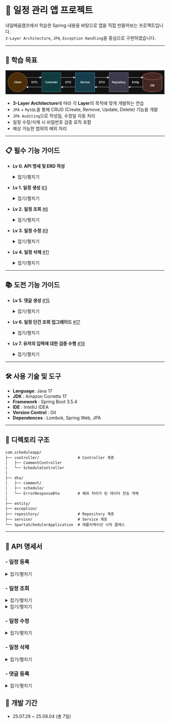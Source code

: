 # 📅 일정 관리 앱 프로젝트
내일배움캠프에서 학습한 Spring 내용을 바탕으로 앱을 직접 만들어보는 프로젝트입니다.  
`3-Layer Architecture`, `JPA`, `Exception Handling`을 중심으로 구현하였습니다.

- - -

## 📌 학습 목표

![img](.github/assets/3-Layer-Architecture.png)

- **3-Layer Architecture**에 따라 각 **Layer**의 목적에 맞게 개발하는 연습
- `JPA` + `MySQL`을 통해 CRUD (Create, Remove, Update, Delete) 기능을 개발
- `JPA Auditing`으로 작성일, 수정일 자동 처리
- 일정 수정/삭제 시 비밀번호 검증 로직 포함
- 예상 가능한 범위의 예외 처리

- - -

## 📋 필수 기능 가이드

- **Lv 0. API 명세 및 ERD 작성**
  <details>
  <summary>접기/펼치기</summary>

  - **API 명세서 작성하기**
    - API명세서는 프로젝트 root(최상위) 경로의 `README.md` 에 작성
  - **ERD 작성하기**
    - ERD는 프로젝트 root(최상위) 경로의 `README.md` 에 첨부
  </details>
- **Lv 1. 일정 생성** [#3](https://github.com/TwoTechSide/Sparta-Quest-Schedule-App/issues/3)
  <details>
  <summary>접기/펼치기</summary>

  - 일정 생성 시, 포함되어야할 데이터
    - `일정 제목`, `일정 내용`, `작성자명`, `비밀번호`, `작성/수정일`을 저장
    - `작성/수정일`은 날짜와 시간을 모두 포함한 형태
  - 각 일정의 고유 식별자(ID)를 자동으로 생성하여 관리
  - 최초 생성 시, `수정일`은 `작성일`과 동일
  - `작성일`, `수정일` 필드는 `JPA Auditing`을 활용하여 적용
  - API 응답에 `비밀번호`는 제외
  </details>
- **Lv 2. 일정 조회** [#6](https://github.com/TwoTechSide/Sparta-Quest-Schedule-App/issues/6)
  <details>
  <summary>접기/펼치기</summary>

  - **전체 일정 조회**
    - `작성자명`을 기준으로 등록된 일정 목록을 전부 조회
      - `작성자명`은 조회 조건으로 포함될 수도 있고, 포함되지 않을 수도 있습니다.
      - 하나의 API로 작성해야 합니다.
    - `수정일` 기준 내림차순으로 정렬
    - API 응답에 `비밀번호`는 제외해야 합니다.

  - **선택 일정 조회**
    - 선택한 일정 단건의 정보를 조회할 수 있습니다.
      - 일정의 고유 식별자(ID)를 사용하여 조회합니다.
    - API 응답에 `비밀번호`는 제외해야 합니다.
  </details>
- **Lv 3. 일정 수정** [#9](https://github.com/TwoTechSide/Sparta-Quest-Schedule-App/issues/9)
  <details>
  <summary>접기/펼치기</summary>

  - **선택한 일정 수정**
    - 선택한 일정 내용 중 `일정 제목`, `작성자명` 만 수정 가능
      - 서버에 일정 수정을 요청할 때 `비밀번호`를 함께 전달합니다.
      - `작성일` 은 변경할 수 없으며, `수정일` 은 수정 완료 시, 수정한 시점으로 변경되어야 합니다.
    - API 응답에 `비밀번호`는 제외해야 합니다.
  </details>
- **Lv 4. 일정 삭제** [#11](https://github.com/TwoTechSide/Sparta-Quest-Schedule-App/issues/11)
  <details>
  <summary>접기/펼치기</summary>

  - **선택한 일정 삭제**
    - 선택한 일정을 삭제할 수 있습니다.
      - 서버에 일정 삭제을 요청할 때 `비밀번호`를 함께 전달합니다.
  </details>

- - -

## 📚 도전 기능 가이드

- **Lv 5. 댓글 생성** [#15](https://github.com/TwoTechSide/Sparta-Quest-Schedule-App/issues/15)
  <details>
  <summary>접기/펼치기</summary>

  - **댓글 생성(댓글 작성하기)**
    - 일정에 댓글을 작성할 수 있습니다.
    - 댓글 생성 시, 포함되어야할 데이터
      - `댓글 내용`, `작성자명`, `비밀번호`, `작성/수정일`, `일정 고유식별자(ID)`를 저장
      - `작성/수정일`은 날짜와 시간을 모두 포함한 형태
    - 각 일정의 고유 식별자(ID)를 자동으로 생성하여 관리
    - 최초 생성 시, `수정일`은 `작성일`과 동일
    - `작성일`, `수정일` 필드는 `JPA Auditing`을 활용하여 적용합니다.
    - 하나의 일정에는 댓글을 10개까지만 작성할 수 있습니다.
    - API 응답에 `비밀번호`는 제외해야 합니다.
  </details>
- **Lv 6. 일정 단건 조회 업그레이드** [#17](https://github.com/TwoTechSide/Sparta-Quest-Schedule-App/issues/17)
  <details>
  <summary>접기/펼치기</summary>

  - **일정 단건 조회 업그레이드**
    - 일정 단건 조회 시, 해당 일정에 등록된 댓글들을 포함하여 함께 응답합니다.
    - API 응답에 `비밀번호`는 제외해야 합니다.
  </details>
- **Lv 7. 유저의 입력에 대한 검증 수행** [#19](https://github.com/TwoTechSide/Sparta-Quest-Schedule-App/issues/19)
  <details>
  <summary>접기/펼치기</summary>

  - 설명
    - 잘못된 입력이나 요청을 방지할 수 있습니다.
    - 데이터의 `무결성을 보장`하고 애플리케이션의 예측 가능성을 높여줍니다.
  - 조건
    - `일정 제목`은 최대 30자 이내로 제한, 필수값 처리
    - `일정 내용`은 최대 200자 이내로 제한, 필수값 처리
    - `댓글 내용`은 최대 100자 이내로 제한, 필수값 처리
    - `비밀번호`, `작성자명`은 필수값 처리
    - `비밀번호`가 일치하지 않을 경우 적절한 오류 코드 및 메세지를 반환해야 합니다.
  </details>

- - -

## 🛠 사용 기술 및 도구

- **Language**: Java 17
- **JDK** : Amazon Corretto 17
- **Framework** : Spring Boot 3.5.4
- **IDE** : IntelliJ IDEA
- **Version Control** : Git
- **Dependences** : Lombok, Spring Web, JPA

- - -

## 📁 디렉토리 구조

```
com.scheduleapp/
├── controller/                 # Controller 계층
│   ├── CommentController
│   └── ScheduleController
│
├── dto/
│   ├── comment/
│   ├── schedule/
│   └── ErrorResponseDto        # 예외 처리가 된 데이터 전송 객체 
│
├── entity/
├── exception/
├── repository/                 # Repository 계층
├── service/                    # Service 계층
└── SpartaSchedulerApplication  # 애플리케이션 시작 클래스
```

- - -

## 📄 API 명세서

### - 일정 등록
<details>
<summary>접기/펼치기</summary>

  - 기본 정보
  
  |메서드|URL|설명|
  |---|---|---|
  |POST|`/schedules`|새로운 일정 추가|

  - 본문

  | 이름       |타입| 설명               |필수|
  |----------|---|------------------|---|
  | title    |String| 일정 제목 (길이 제한 : 30) |O|
  | content  |String| 일정 내용 (길이 제한 : 100) |O|
  | userName |String| 작성자명             |O|
  | password |String| 작성자 비밀번호         |O|

  - 응답 : CREATED

  | 이름         | 타입            | 설명       |
  |------------|---------------|----------|
  | id         | Long          | 일정 ID    |
  | title      | String        | 일정 제목    |
  | content    | String        | 일정 내용    |
  | userName   | String        | 작성자      |
  | createdAt  | LocalDateTime | 일정 생성 날짜 |
  | modifiedAt | LocalDateTime | 일정 수정 날짜 |

  ```json
  {
    "title" : "일정 제목",
    "content" : "일정 내용",
    "userName": "사용자명",
    "password": "패스워드"
  }
  ```
  
  ```json
  {
    "id" : 1,
    "title" : "일정 제목",
    "content" : "일정 내용",
    "userName" : "사용자명",
    "createdAt" : "2025-08-04T09:00:00.65383",
    "modifiedAt" : "2025-08-04T09:00:00.65383"
  }
  ```
  </details>

### - 일정 조회
  <details>
  <summary>접기/펼치기</summary>

  - 기본 정보

  | 메서드 | URL                    | 설명    |
  |-----|------------------------|-------|
  | GET | `/schedules?userName=''` | 일정 조회 |

  - 본문

  | 이름       |타입| 설명                                     | 필수 |
  |----------|---|----------------------------------------|----|
  | userName |String| 특정 작성자의 일정 조회<br>- 표기하지 않는 경우 모든 일정 조회 | X  |

  - 응답 : OK

  | 이름         | 타입            | 설명                                |
  |------------|---------------|-----------------------------------|
  |          | ScheduleResponseDto[]    | 일정 조회<br>- modifiedAt 내림차순 정렬로 반환 |

  ```json
  [
    {
      "id": 4,
      "title": "제목4",
      "content": "내용4",
      "userName": "작성자2",
      "createdAt": "2025-08-04T11:57:12.471575",
      "modifiedAt": "2025-08-04T11:57:12.471575"
    },
    {
      "id": 1,
      "title": "제목1",
      "content": "내용1",
      "userName": "작성자4",
      "createdAt": "2025-08-04T09:39:16.653843",
      "modifiedAt": "2025-08-04T10:00:10.541567"
    }
  ]
  ```
  </details>

  <details>
  <summary>접기/펼치기</summary>

  - 기본 정보

  | 메서드 | URL                       | 설명            |
  |-----|---------------------------|---------------|
  | GET | `/schedules/{scheduleId}` | 특정 아이디의 일정 조회 |

  - 응답 : OK

  | 이름         | 타입                  | 설명    |
  |------------|---------------------|-------|
  |          | ScheduleResponseDto | 일정 내용 |

  ```json
  {
    "id": 1,
    "title": "제목1",
    "content": "내용1",
    "userName": "작성자4",
    "createdAt": "2025-08-04T09:39:16.653843",
    "modifiedAt": "2025-08-04T10:00:10.541567"
  }
  ```
  </details>

### - 일정 수정
  <details>
  <summary>접기/펼치기</summary>

  - 기본 정보
  
  | 메서드   | URL                       | 설명    |
  |-------|---------------------------|-------|
  | PATCH | `/schedules/{scheduleId}` | 일정 수정 |
  
  - 본문
  
  | 이름       |타입| 설명               |필수|
  |----------|---|------------------|---|
  | title    |String| 일정 제목 (길이 제한 : 30) |O|
  | userName |String| 작성자명             |O|
  | password |String| 작성자 비밀번호         |O|
  
  - 응답 : OK
  
  | 이름         | 타입            | 설명       |
  |------------|---------------|----------|
  | id         | Long          | 일정 ID    |
  | title      | String        | 일정 제목    |
  | content    | String        | 일정 내용    |
  | userName   | String        | 작성자      |
  | createdAt  | LocalDateTime | 일정 생성 날짜 |
  | modifiedAt | LocalDateTime | 일정 수정 날짜 |

  ```json
  {
    "title" : "일정 제목",
    "userName": "사용자명",
    "password": "패스워드"
  }
  ```

  ```json
  {
    "id" : 1,
    "title" : "일정 제목",
    "content" : "일정 내용",
    "userName" : "사용자명",
    "createdAt" : "2025-08-04T09:00:00.65383",
    "modifiedAt" : "2025-08-04T09:00:00.65383"
  }
  ```
  </details>

### - 일정 삭제
  <details>
  <summary>접기/펼치기</summary>

  - 기본 정보

  | 메서드    | URL                       | 설명    |
  |--------|---------------------------|-------|
  | DELETE | `/schedules/{scheduleId}` | 일정 삭제 |

  - 응답 : NO_CONTENT
  </details>

### - 댓글 등록
  <details>
  <summary>접기/펼치기</summary>

  - 기본 정보
  
  | 메서드  | URL                                | 설명    |
  |------|------------------------------------|-------|
  | POST | `/schedules/{scheduleId}/comments` | 댓글 생성 |
  
  - 본문
  
  | 이름       |타입| 설명                  |필수|
  |----------|---|---------------------|---|
  | content  |String| 댓글 내용 (길이 제한 : 100) |O|
  | userName |String| 작성자명                |O|
  | password |String| 작성자 비밀번호            |O|
  
  - 응답 : CREATED
  
  | 이름         | 타입            | 설명       |
  |------------|---------------|----------|
  | content    | String        | 댓글 내용    |
  | userName   | String        | 작성자      |
  | createdAt  | LocalDateTime | 댓글 생성 날짜 |
  | modifiedAt | LocalDateTime | 댓글 수정 날짜 |

  ```json
  {
    "content" : "댓글",
    "userName": "사용자명",
    "password": "패스워드"
  }
  ```

  ```json
  {
    "content": "댓글",
    "userName": "2TS",
    "createdAt": "2025-08-04T09:00:00.0561175",
    "modifiedAt": "2025-08-04T09:00:00.0561175"
  }
  ```
  </details>

## 📅 개발 기간

-  25.07.29 ~ 25.08.04 (총 7일)

